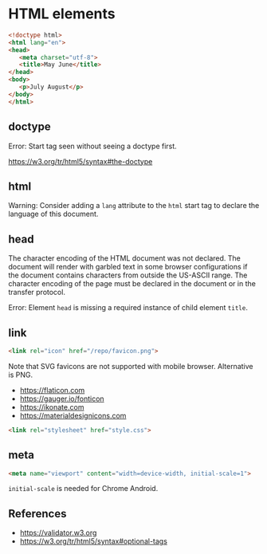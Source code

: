 # HTML elements

~~~html
<!doctype html>
<html lang="en">
<head>
   <meta charset="utf-8">
   <title>May June</title>
</head>
<body>
   <p>July August</p>
</body>
</html>
~~~

## doctype

Error: Start tag seen without seeing a doctype first.

<https://w3.org/tr/html5/syntax#the-doctype>

## html

Warning: Consider adding a `lang` attribute to the `html` start tag to declare
the language of this document.

## head

The character encoding of the HTML document was not declared. The document
will render with garbled text in some browser configurations if the document
contains characters from outside the US-ASCII range. The character encoding of
the page must be declared in the document or in the transfer protocol.

Error: Element `head` is missing a required instance of child element `title`.

## link

~~~html
<link rel="icon" href="/repo/favicon.png">
~~~

Note that SVG favicons are not supported with mobile browser. Alternative is
PNG.

- <https://flaticon.com>
- <https://gauger.io/fonticon>
- <https://ikonate.com>
- <https://materialdesignicons.com>

~~~html
<link rel="stylesheet" href="style.css">
~~~

## meta

~~~html
<meta name="viewport" content="width=device-width, initial-scale=1">
~~~

`initial-scale` is needed for Chrome Android.

## References

- <https://validator.w3.org>
- <https://w3.org/tr/html5/syntax#optional-tags>
